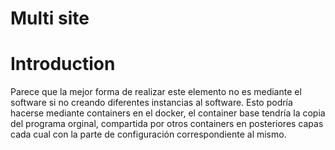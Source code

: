 Multi site
===========

# Introduction

Parece que la mejor forma de realizar este elemento no es mediante el software si no creando diferentes instancias al software. Esto podría hacerse mediante containers en el docker, el container base tendría la copia del programa orginal, compartida por otros containers en posteriores capas cada cual con la parte de configuración correspondiente al mismo.